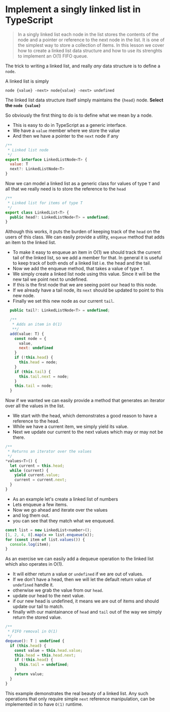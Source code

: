 # Implement a singly linked list in TypeScript
> In a singly linked list each node in the list stores the contents of the node and a pointer or reference to the next node in the list. It is one of the simplest way to store a collection of items.
> In this lesson we cover how to create a linked list data structure and how to use its strenghts to implement an O(1) FIFO queue.

The trick to writing a linked list, and really *any* data structure is to define a `node`.

A linked list is simply

`node {value} -next> node{value} -next> undefined`

The linked list data structure itself simply maintains the `{head}` node.
**Select the `node {value}`**

So obviously the first thing to do is to define what we mean by a node.
* This is easy to do in TypeScript as a generic interface.
* We have a `value` member where we store the value
* And then we have a pointer to the `next` node if any

```js
/**
 * Linked list node
 */
export interface LinkedListNode<T> {
  value: T
  next?: LinkedListNode<T>
}
```

Now we can model a linked list as a generic class for values of type `T` and all that we really need is to store the reference to the `head`

```js
/**
 * Linked list for items of type T
 */
export class LinkedList<T> {
  public head?: LinkedListNode<T> = undefined;
}
```

Although this works, it puts the burden of keeping track of the `head` on the users of this class. We can easily provide a utility, `enqueue` method that adds an item to the linked list.

* To make it easy to enqueue an item in O(1) we should track the current tail of the linked list, so we add a member for that. In general it is useful to keep track of both ends of a linked list i.e. the head and the tail.
* Now we add the enqueue method, that takes a value of type `T`.
* We simply create a linked list node using this value. Since it will be the new tail we point next to undefined.
* If this is the first node that we are seeing point our head to this node.
* If we already have a tail node, its `next` should be updated to point to this new node.
* Finally we set this new node as our current `tail`.
```js
  public tail?: LinkedListNode<T> = undefined;

  /**
   * Adds an item in O(1)
   **/
  add(value: T) {
    const node = {
      value,
      next: undefined
    }
    if (!this.head) {
      this.head = node;
    }
    if (this.tail) {
      this.tail.next = node;
    }
    this.tail = node;
  }
```

Now if we wanted we can easily provide a method that generates an iterator over all the values in the list.
* We start with the head, which demonstrates a good reason to have a reference to the head.
* While we have a current item, we simply yield its value.
* Next we update our current to the next values which may or may not be there.

```js
/**
 * Returns an iterator over the values
 */
*values<T>() {
  let current = this.head;
  while (current) {
    yield current.value;
    current = current.next;
  }
}
```

* As an example let's create a linked list of numbers
* Lets enqueue a few items.
* Now we go ahead and iterate over the values
* and log them out.
* you can see that they match what we enqueued.

```js
const list = new LinkedList<number>();
[1, 2, 4, 8].map(x => list.enqueue(x));
for (const item of list.values()) {
  console.log(item);
}
```

As an exercise we can easily add a dequeue operation to the linked list which also operates in O(1).
* It will either return a value or `undefined` if we are out of values.
* If we don't have a head, then we will let the default return value of `undefined` handle it.
* otherwise we grab the value from our `head`.
* update our head to the next value.
* if our new head is undefined, it means we are out of items and should update our tail to match.
* finally with our maintainance of `head` and `tail` out of the way we simply return the stored value.

```js
/**
 * FIFO removal in O(1)
 */
dequeue(): T | undefined {
  if (this.head) {
    const value = this.head.value;
    this.head = this.head.next;
    if (!this.head) {
      this.tail = undefined;
    }
    return value;
  }
}
```

This example demonstrates the real beauty of a linked list. Any such operations that only require simple `next` reference manipulation, can be implemented in to have `O(1)` runtime.
